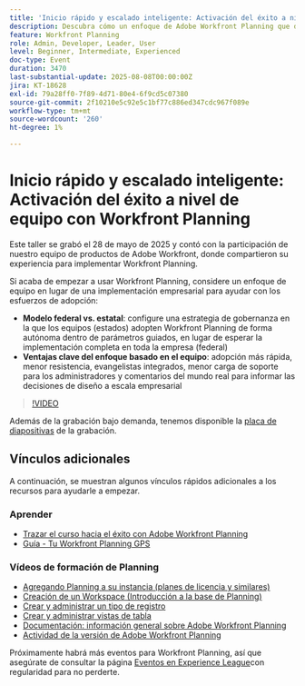 ```yaml
---
title: 'Inicio rápido y escalado inteligente: Activación del éxito a nivel de equipo con Workfront Planning'
description: Descubra cómo un enfoque de Adobe Workfront Planning que da prioridad al equipo acelera la adopción, reduce la resistencia y crea una base escalable para el éxito empresarial.
feature: Workfront Planning
role: Admin, Developer, Leader, User
level: Beginner, Intermediate, Experienced
doc-type: Event
duration: 3470
last-substantial-update: 2025-08-08T00:00:00Z
jira: KT-18628
exl-id: 79a28ff0-7f89-4d71-80e4-6f9cd5c07380
source-git-commit: 2f10210e5c92e5c1bf77c886ed347cdc967f089e
workflow-type: tm+mt
source-wordcount: '260'
ht-degree: 1%

---
```


# Inicio rápido y escalado inteligente: Activación del éxito a nivel de equipo con Workfront Planning

Este taller se grabó el 28 de mayo de 2025 y contó con la participación de nuestro equipo de productos de Adobe Workfront, donde compartieron su experiencia para implementar Workfront Planning. 

Si acaba de empezar a usar Workfront Planning, considere un enfoque de equipo en lugar de una implementación empresarial para ayudar con los esfuerzos de adopción: 

* **Modelo federal vs. estatal**: configure una estrategia de gobernanza en la que los equipos (estados) adopten Workfront Planning de forma autónoma dentro de parámetros guiados, en lugar de esperar la implementación completa en toda la empresa (federal)  
* **Ventajas clave del enfoque basado en el equipo**: adopción más rápida, menor resistencia, evangelistas integrados, menor carga de soporte para los administradores y comentarios del mundo real para informar las decisiones de diseño a escala empresarial 

>[!VIDEO](https://video.tv.adobe.com/v/3469964/?learn=on&enablevpops)

Además de la grabación bajo demanda, tenemos disponible la [placa de diapositivas](https://workfront-experience.s3.us-west-2.amazonaws.com/Training/Guides/Customer+Success+at+Scale/052825+-+Start+Fast,+Scale+Smart+Activating+Team-Level+Success+with+Workfront+Planning.pdf) de la grabación.

## Vínculos adicionales

A continuación, se muestran algunos vínculos rápidos adicionales a los recursos para ayudarle a empezar. 

### Aprender

* [Trazar el curso hacia el éxito con Adobe Workfront Planning](https://experienceleaguecommunities.adobe.com/t5/workfront-discussions/event-follow-up-learn-chart-your-course-to-success-with-adobe/td-p/743077?profile.language=es)
* [Guía - Tu Workfront Planning GPS](https://workfront-experience.s3.us-west-2.amazonaws.com/Training/Guides/Customer+Success+at+Scale/Workfront+Planning+Guidebook.pdf)

### Vídeos de formación de Planning

* [Agregando Planning a su instancia (planes de licencia y similares)](https://experienceleague.adobe.com/es/docs/workfront-learn/tutorials-workfront/workfront-planning/add-planning-to-your-instance)
* [Creación de un Workspace (Introducción a la base de Planning)](https://experienceleague.adobe.com/es/docs/workfront-learn/tutorials-workfront/workfront-planning/create-a-workspace)
* [Crear y administrar un tipo de registro](https://experienceleague.adobe.com/es/docs/workfront-learn/tutorials-workfront/workfront-planning/create-and-manage-a-record-type)
* [Crear y administrar vistas de tabla](https://experienceleague.adobe.com/es/docs/workfront-learn/tutorials-workfront/workfront-planning/create-and-manage-table-views)
* [Documentación: información general sobre Adobe Workfront Planning](https://experienceleague.adobe.com/es/docs/workfront/using/adobe-workfront-planning/adobe-workfront-planning-general-information/planning-overview)
* [Actividad de la versión de Adobe Workfront Planning](https://experienceleague.adobe.com/es/docs/workfront/using/product-announcements/product-releases/planning-release-activity/planning-release-activity-article-index)

Próximamente habrá más eventos para Workfront Planning, así que asegúrate de consultar la página [Eventos en Experience League](https://experienceleague.adobe.com/events/?lang=es&filters=Workfront)con regularidad para no perderte.
